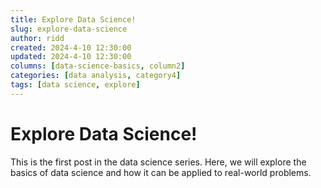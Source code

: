 ```yaml
---
title: Explore Data Science!
slug: explore-data-science
author: ridd
created: 2024-4-10 12:30:00
updated: 2024-4-10 12:30:00
columns: [data-science-basics, column2]
categories: [data analysis, category4]
tags: [data science, explore]
---
```


# Explore Data Science!

This is the first post in the data science series. Here, we will explore the basics of data science and how it can be applied to real-world problems.
